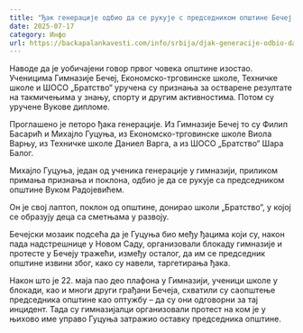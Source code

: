 ```yaml
---
title: "Ђак генерације одбио да се рукује с председником општине Бечеј на додели признања"
date: 2025-07-17
category: Инфо
url: https://backapalankavesti.com/info/srbija/djak-generacije-odbio-da-se-rukuje-s-predsednikom-opstine-becej-na-dodeli-priznanja/
---
```


Наводе да је уобичајени говор првог човека општине изостао. Ученицима Гимназије Бечеј, Економско-трговинске школе, Техничке школе и ШОСО „Братство“ уручена су признања за остварене резултате на такмичењима у знању, спорту и другим активностима. Потом су уручене Вукове дипломе.

Проглашено је петоро ђака генерације. Из Гимназије Бечеј то су Филип Басарић и Михајло Гуцуња, из Економско-трговинске школе Виола Варњу, из Техничке школе Даниел Варга, а из ШОСО „Братство“ Шара Балог.

Михајло Гуцуња, један од ученика генерације у гимназији, приликом примања признања и поклона, одбио је да се рукује са председником општине Вуком Радојевићем.

Он је свој лаптоп, поклон од општине, донирао школи „Братство“, у којој се образују деца са сметњама у развоју.

Бечејски мозаик подсећа да је Гуцуња био међу ђацима који су, након пада надстрешнице у Новом Саду, организовали блокаду гимназије и протесте у Бечеју тражећи, између осталог, да им се председник општине извини због, како су навели, таргетирања ђака.

Након што је 22. маја пао део плафона у Гимназији, ученици школе у блокади, као и многи други грађани Бечеја, схватили су саопштење председника општине као оптужбу – да су они одговорни за тај инцидент. Тада су гимназијалци организовали протест на ком је у њихово име управо Гуцуња затражио оставку председника општине.
